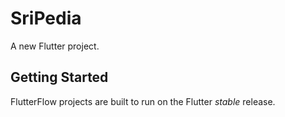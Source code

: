 # SriPedia

A new Flutter project.

## Getting Started

FlutterFlow projects are built to run on the Flutter _stable_ release.
